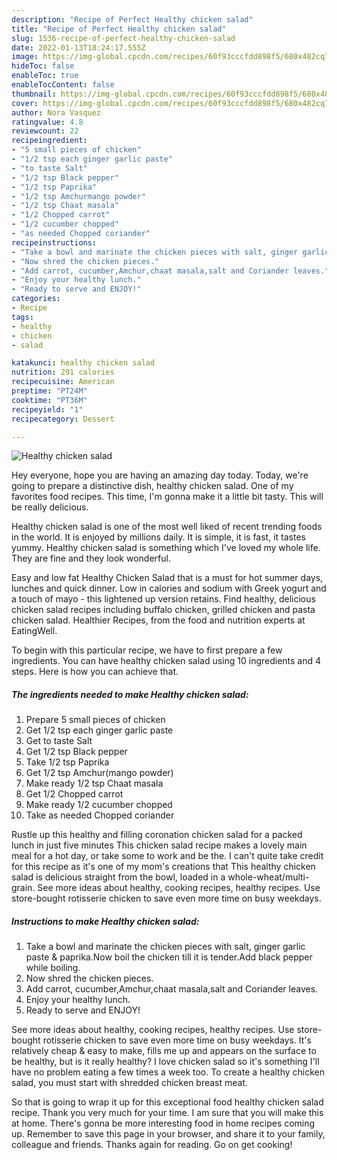 ```yaml
---
description: "Recipe of Perfect Healthy chicken salad"
title: "Recipe of Perfect Healthy chicken salad"
slug: 1536-recipe-of-perfect-healthy-chicken-salad
date: 2022-01-13T18:24:17.555Z
image: https://img-global.cpcdn.com/recipes/60f93cccfdd898f5/680x482cq70/healthy-chicken-salad-recipe-main-photo.jpg
hideToc: false
enableToc: true
enableTocContent: false
thumbnail: https://img-global.cpcdn.com/recipes/60f93cccfdd898f5/680x482cq70/healthy-chicken-salad-recipe-main-photo.jpg
cover: https://img-global.cpcdn.com/recipes/60f93cccfdd898f5/680x482cq70/healthy-chicken-salad-recipe-main-photo.jpg
author: Nora Vasquez
ratingvalue: 4.8
reviewcount: 22
recipeingredient:
- "5 small pieces of chicken"
- "1/2 tsp each ginger garlic paste"
- "to taste Salt"
- "1/2 tsp Black pepper"
- "1/2 tsp Paprika"
- "1/2 tsp Amchurmango powder"
- "1/2 tsp Chaat masala"
- "1/2 Chopped carrot"
- "1/2 cucumber chopped"
- "as needed Chopped coriander"
recipeinstructions:
- "Take a bowl and marinate the chicken pieces with salt, ginger garlic paste &amp; paprika.Now boil the chicken till it is tender.Add black pepper while boiling."
- "Now shred the chicken pieces."
- "Add carrot, cucumber,Amchur,chaat masala,salt and Coriander leaves."
- "Enjoy your healthy lunch."
- "Ready to serve and ENJOY!"
categories:
- Recipe
tags:
- healthy
- chicken
- salad

katakunci: healthy chicken salad 
nutrition: 291 calories
recipecuisine: American
preptime: "PT24M"
cooktime: "PT36M"
recipeyield: "1"
recipecategory: Dessert

---
```



![Healthy chicken salad](https://img-global.cpcdn.com/recipes/60f93cccfdd898f5/680x482cq70/healthy-chicken-salad-recipe-main-photo.jpg)

Hey everyone, hope you are having an amazing day today. Today, we're going to prepare a distinctive dish, healthy chicken salad. One of my favorites food recipes. This time, I'm gonna make it a little bit tasty. This will be really delicious.

Healthy chicken salad is one of the most well liked of recent trending foods in the world. It is enjoyed by millions daily. It is simple, it is fast, it tastes yummy. Healthy chicken salad is something which I've loved my whole life. They are fine and they look wonderful.

Easy and low fat Healthy Chicken Salad that is a must for hot summer days, lunches and quick dinner. Low in calories and sodium with Greek yogurt and a touch of mayo - this lightened up version retains. Find healthy, delicious chicken salad recipes including buffalo chicken, grilled chicken and pasta chicken salad. Healthier Recipes, from the food and nutrition experts at EatingWell.


To begin with this particular recipe, we have to first prepare a few ingredients. You can have healthy chicken salad using 10 ingredients and 4 steps. Here is how you can achieve that.

<!--inarticleads1-->

##### The ingredients needed to make Healthy chicken salad:

1. Prepare 5 small pieces of chicken
1. Get 1/2 tsp each ginger garlic paste
1. Get to taste Salt
1. Get 1/2 tsp Black pepper
1. Take 1/2 tsp Paprika
1. Get 1/2 tsp Amchur(mango powder)
1. Make ready 1/2 tsp Chaat masala
1. Get 1/2 Chopped carrot
1. Make ready 1/2 cucumber chopped
1. Take as needed Chopped coriander


Rustle up this healthy and filling coronation chicken salad for a packed lunch in just five minutes This chicken salad recipe makes a lovely main meal for a hot day, or take some to work and be the. I can&#39;t quite take credit for this recipe as it&#39;s one of my mom&#39;s creations that This healthy chicken salad is delicious straight from the bowl, loaded in a whole-wheat/multi-grain. See more ideas about healthy, cooking recipes, healthy recipes. Use store-bought rotisserie chicken to save even more time on busy weekdays. 

<!--inarticleads2-->

##### Instructions to make Healthy chicken salad:

1. Take a bowl and marinate the chicken pieces with salt, ginger garlic paste &amp; paprika.Now boil the chicken till it is tender.Add black pepper while boiling.
1. Now shred the chicken pieces.
1. Add carrot, cucumber,Amchur,chaat masala,salt and Coriander leaves.
1. Enjoy your healthy lunch.
1. Ready to serve and ENJOY!

See more ideas about healthy, cooking recipes, healthy recipes. Use store-bought rotisserie chicken to save even more time on busy weekdays. It&#39;s relatively cheap &amp; easy to make, fills me up and appears on the surface to be healthy, but is it really healthy? I love chicken salad so it&#39;s something I&#39;ll have no problem eating a few times a week too. To create a healthy chicken salad, you must start with shredded chicken breast meat. 

So that is going to wrap it up for this exceptional food healthy chicken salad recipe. Thank you very much for your time. I am sure that you will make this at home. There's gonna be more interesting food in home recipes coming up. Remember to save this page in your browser, and share it to your family, colleague and friends. Thanks again for reading. Go on get cooking!
